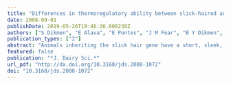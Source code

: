 ```yaml
---
title: "Differences in thermoregulatory ability between slick-haired and wild-type lactating Holstein cows in response to acute heat stress"
date: 2008-09-01
publishDate: 2019-05-26T19:46:26.606230Z
authors: ["S Dikmen", "E Alava", "E Pontes", "J M Fear", "B Y Dikmen", "T A Olson", "P J Hansen"]
publication_types: ["2"]
abstract: "Animals inheriting the slick hair gene have a short, sleek, and sometimes glossy coat. The objective of the present study was to determine whether slick-haired Holstein cows regulate body temperature more effectively than wild-type Holstein cows when exposed to an acute increase in heat stress. Lactating slick cows (n = 10) and wild-type cows (n = 10) were placed for 10 h in an indoor environment with a solid roof, fans, and evaporative cooling or in an outdoor environment with shade cloth and no fans or evaporative cooling. Cows were exposed to both environments in a single reversal design. Vaginal temperature, respiration rate, surface temperature, and sweating rate were measured at 1200, 1500, 1800, and 2100 h (replicate 1) or 1200 and 1500 h (replicate 2), and blood samples were collected for plasma cortisol concentration. Cows in the outdoor environment had higher vaginal and surface temperatures, respiration rates, and sweating rates than cows in the indoor environment. In both environments, slick-haired cows had lower vaginal temperatures (indoor: 39.0 vs. 39.4 degrees C; outdoor 39.6 vs. 40.2 degrees C; SEM = 0.07) and respiration rate (indoor: 67 vs. 79 breaths/ min; outdoor 97 vs. 107 breaths/min; SEM = 5.5) than wild-type cows and greater sweating rates in unclipped areas of skin (indoor: 57 vs. 43 g x h(-1)/m(2); outdoor 82 vs. 61 g x h(-1)/m(2); SEM = 8). Clipping the hair at the site of sweating measurement eliminated the difference between slick-haired and wild-type cows. Results indicate that slick-haired Holstein cows can regulate body temperature more effectively than wild-type cows during heat stress. One reason slick-haired animals are better able to regulate body temperature is increased sweating rate."
featured: false
publication: "*J. Dairy Sci.*"
url_pdf: "http://dx.doi.org/10.3168/jds.2008-1072"
doi: "10.3168/jds.2008-1072"
---
```


